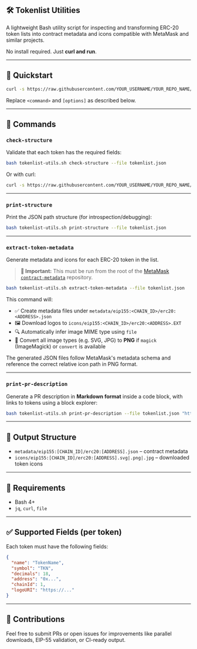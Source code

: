 ## 🛠️ Tokenlist Utilities

A lightweight Bash utility script for inspecting and transforming ERC-20 token lists into contract metadata and icons compatible with MetaMask and similar projects.

No install required. Just **curl and run**.

---

## 🚀 Quickstart

```bash
curl -s https://raw.githubusercontent.com/YOUR_USERNAME/YOUR_REPO_NAME/main/tokenlist-utils.sh | bash -s <command> [options]
```

Replace `<command>` and `[options]` as described below.

---

## 🔧 Commands

### `check-structure`

Validate that each token has the required fields:

```bash
bash tokenlist-utils.sh check-structure --file tokenlist.json
```

Or with curl:

```bash
curl -s https://raw.githubusercontent.com/YOUR_USERNAME/YOUR_REPO_NAME/main/tokenlist-utils.sh | bash -s check-structure --url https://example.com/tokenlist.json
```

---

### `print-structure`

Print the JSON path structure (for introspection/debugging):

```bash
bash tokenlist-utils.sh print-structure --file tokenlist.json
```

---

### `extract-token-metadata`

Generate metadata and icons for each ERC-20 token in the list.

> **📍 Important:** This must be run from the root of the [MetaMask `contract-metadata`](https://github.com/MetaMask/contract-metadata) repository.

```bash
bash tokenlist-utils.sh extract-token-metadata --file tokenlist.json
```

This command will:

- ✅ Create metadata files under `metadata/eip155:<CHAIN_ID>/erc20:<ADDRESS>.json`
- 🖼️ Download logos to `icons/eip155:<CHAIN_ID>/erc20:<ADDRESS>.EXT`
- 🔍 Automatically infer image MIME type using `file`
- 🧙 Convert all image types (e.g. SVG, JPG) to **PNG** if `magick` (ImageMagick) or `convert` is available

The generated JSON files follow MetaMask's metadata schema and reference the correct relative icon path in PNG format.


---

### `print-pr-description`

Generate a PR description in **Markdown format** inside a code block, with links to tokens using a block explorer:

```bash
bash tokenlist-utils.sh print-pr-description --file tokenlist.json "https://evm.flowscan.io" "https://example.com/tokenlist.json"
```

---

## 📁 Output Structure

- `metadata/eip155:[CHAIN_ID]/erc20:[ADDRESS].json` – contract metadata  
- `icons/eip155:[CHAIN_ID]/erc20:[ADDRESS].svg|.png|.jpg` – downloaded token icons

---

## 📝 Requirements

- Bash 4+  
- `jq`, `curl`, `file`

---

## ✅ Supported Fields (per token)

Each token must have the following fields:

```json
{
  "name": "TokenName",
  "symbol": "TKN",
  "decimals": 18,
  "address": "0x...",
  "chainId": 1,
  "logoURI": "https://..."
}
```

---

## 🤝 Contributions

Feel free to submit PRs or open issues for improvements like parallel downloads, EIP-55 validation, or CI-ready output.
